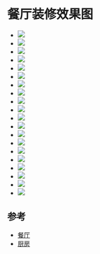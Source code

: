 # 餐厅装修效果图


- ![](https://fairyly.github.io/you-need-know-house_knowledge/diningroom/1.jpg)
- ![](https://fairyly.github.io/you-need-know-house_knowledge/diningroom/2.jpg)
- ![](https://fairyly.github.io/you-need-know-house_knowledge/diningroom/3.jpg)
- ![](https://fairyly.github.io/you-need-know-house_knowledge/diningroom/4.jpg)
- ![](https://fairyly.github.io/you-need-know-house_knowledge/diningroom/5.jpg)
- ![](https://fairyly.github.io/you-need-know-house_knowledge/diningroom/6.jpg)
- ![](https://fairyly.github.io/you-need-know-house_knowledge/diningroom/7.jpg)
- ![](https://fairyly.github.io/you-need-know-house_knowledge/diningroom/8.jpg)
- ![](https://fairyly.github.io/you-need-know-house_knowledge/diningroom/9.jpg)
- ![](https://fairyly.github.io/you-need-know-house_knowledge/diningroom/10.jpg)
- ![](https://fairyly.github.io/you-need-know-house_knowledge/diningroom/11.jpg)
- ![](https://fairyly.github.io/you-need-know-house_knowledge/diningroom/12.jpg)
- ![](https://fairyly.github.io/you-need-know-house_knowledge/diningroom/13.jpg)
- ![](https://fairyly.github.io/you-need-know-house_knowledge/diningroom/14.jpg)
- ![](https://fairyly.github.io/you-need-know-house_knowledge/diningroom/15.jpg)
- ![](https://fairyly.github.io/you-need-know-house_knowledge/diningroom/16.jpg)
- ![](https://fairyly.github.io/you-need-know-house_knowledge/diningroom/17.jpg)
- ![](https://fairyly.github.io/you-need-know-house_knowledge/diningroom/18.jpg)
- ![](https://fairyly.github.io/you-need-know-house_knowledge/diningroom/19.jpg)
- ![](https://fairyly.github.io/you-need-know-house_knowledge/diningroom/20.jpg)




## 参考
- [餐厅](https://xiaoguotu.to8to.com/list-h1s3i0)
- [厨房](http://home.fang.com/album/canting/)